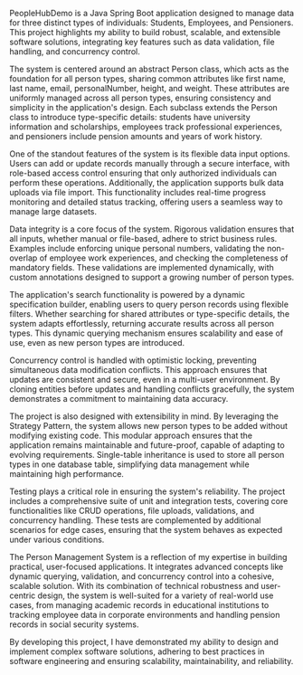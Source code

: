 PeopleHubDemo is a Java Spring Boot application designed to manage data for three distinct types of individuals: Students, Employees, and Pensioners. This project highlights my ability to build robust, scalable, and extensible software solutions, integrating key features such as data validation, file handling, and concurrency control.

The system is centered around an abstract Person class, which acts as the foundation for all person types, sharing common attributes like first name, last name, email, personalNumber, height, and weight. These attributes are uniformly managed across all person types, ensuring consistency and simplicity in the application's design. Each subclass extends the Person class to introduce type-specific details: students have university information and scholarships, employees track professional experiences, and pensioners include pension amounts and years of work history.

One of the standout features of the system is its flexible data input options. Users can add or update records manually through a secure interface, with role-based access control ensuring that only authorized individuals can perform these operations. Additionally, the application supports bulk data uploads via file import. This functionality includes real-time progress monitoring and detailed status tracking, offering users a seamless way to manage large datasets.

Data integrity is a core focus of the system. Rigorous validation ensures that all inputs, whether manual or file-based, adhere to strict business rules. Examples include enforcing unique personal numbers, validating the non-overlap of employee work experiences, and checking the completeness of mandatory fields. These validations are implemented dynamically, with custom annotations designed to support a growing number of person types.

The application's search functionality is powered by a dynamic specification builder, enabling users to query person records using flexible filters. Whether searching for shared attributes or type-specific details, the system adapts effortlessly, returning accurate results across all person types. This dynamic querying mechanism ensures scalability and ease of use, even as new person types are introduced.

Concurrency control is handled with optimistic locking, preventing simultaneous data modification conflicts. This approach ensures that updates are consistent and secure, even in a multi-user environment. By cloning entities before updates and handling conflicts gracefully, the system demonstrates a commitment to maintaining data accuracy.

The project is also designed with extensibility in mind. By leveraging the Strategy Pattern, the system allows new person types to be added without modifying existing code. This modular approach ensures that the application remains maintainable and future-proof, capable of adapting to evolving requirements. Single-table inheritance is used to store all person types in one database table, simplifying data management while maintaining high performance.

Testing plays a critical role in ensuring the system's reliability. The project includes a comprehensive suite of unit and integration tests, covering core functionalities like CRUD operations, file uploads, validations, and concurrency handling. These tests are complemented by additional scenarios for edge cases, ensuring that the system behaves as expected under various conditions.

The Person Management System is a reflection of my expertise in building practical, user-focused applications. It integrates advanced concepts like dynamic querying, validation, and concurrency control into a cohesive, scalable solution. With its combination of technical robustness and user-centric design, the system is well-suited for a variety of real-world use cases, from managing academic records in educational institutions to tracking employee data in corporate environments and handling pension records in social security systems.

By developing this project, I have demonstrated my ability to design and implement complex software solutions, adhering to best practices in software engineering and ensuring scalability, maintainability, and reliability.
